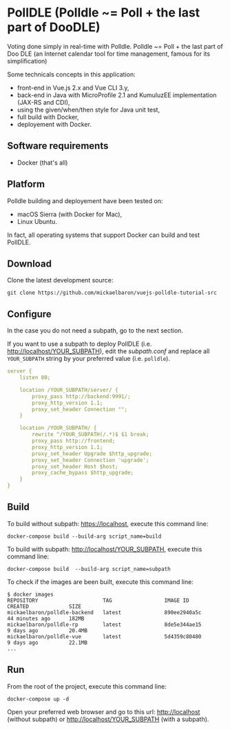 # PollDLE (Polldle ~= Poll + the last part of DooDLE)

Voting done simply in real-time with Polldle. Polldle ~= Poll + the last part of Doo DLE (an Internet calendar tool for time management, famous for its simplification)

Some technicals concepts in this application:

* front-end in Vue.js 2.x and Vue CLI 3.y,
* back-end in Java with MicroProfile 2.1 and KumuluzEE implementation (JAX-RS and CDI),
* using the given/when/then style for Java unit test,
* full build with Docker,
* deployement with Docker.

## Software requirements

* Docker (that's all)

## Platform

Polldle building and deployement have been tested on:

* macOS Sierra (with Docker for Mac),
* Linux Ubuntu.

In fact, all operating systems that support Docker can build and test PollDLE.

## Download

Clone the latest development source:

```console
git clone https://github.com/mickaelbaron/vuejs-polldle-tutorial-src
```

## Configure

In the case you do not need a subpath, go to the next section.

If you want to use a subpath to deploy PollDLE (i.e. <http://localhost/YOUR_SUBPATH>), edit the *subpath.conf* and replace all `YOUR_SUBPATH` string by your preferred value (i.e. `polldle`).

```yaml
server {
    listen 80;

    location /YOUR_SUBPATH/server/ {
        proxy_pass http://backend:9991/;
        proxy_http_version 1.1;
        proxy_set_header Connection "";
    }

    location /YOUR_SUBPATH/ {
        rewrite ^/YOUR_SUBPATH(/.*)$ $1 break;
        proxy_pass http://frontend;
        proxy_http_version 1.1;
        proxy_set_header Upgrade $http_upgrade;
        proxy_set_header Connection 'upgrade';
        proxy_set_header Host $host;
        proxy_cache_bypass $http_upgrade;
    }
}
```

## Build

To build without subpath: <https://localhost>, execute this command line:

```console
docker-compose build --build-arg script_name=build
```

To build with subpath: <http://localhost/YOUR_SUBPATH>, execute this command line:

```console
docker-compose build  --build-arg script_name=subpath
```

To check if the images are been built, execute this command line:

```console
$ docker images
REPOSITORY                     TAG                 IMAGE ID            CREATED             SIZE
mickaelbaron/polldle-backend   latest              890ee2940a5c        44 minutes ago      182MB
mickaelbaron/polldle-rp        latest              8de5e344ae15        9 days ago          20.4MB
mickaelbaron/polldle-vue       latest              5d4359c80480        9 days ago          22.1MB
...
```

## Run

From the root of the project, execute this command line:

```console
docker-compose up -d
```

Open your preferred web browser and go to this url: <http://localhost> (without subpath) or <http://localhost/YOUR_SUBPATH> (with a subpath).
